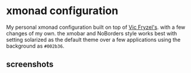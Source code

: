 # xmonad configuration

My personal xmonad configuration built on top of [Vic Fryzel's](https://github.com/vicfryzel/xmonad-config). with a few changes of my own. the xmobar and NoBorders style works best with setting solarized as the default theme over a few applications using the background as `#002b36`. 


## screenshots




